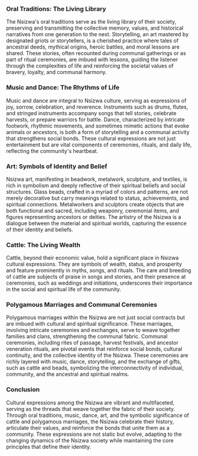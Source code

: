 ### Oral Traditions: The Living Library

The Nsizwa's oral traditions serve as the living library of their society, preserving and transmitting the collective memory, values, and historical narratives from one generation to the next. Storytelling, an art mastered by designated griots or storytellers, is a cherished practice where tales of ancestral deeds, mythical origins, heroic battles, and moral lessons are shared. These stories, often recounted during communal gatherings or as part of ritual ceremonies, are imbued with lessons, guiding the listener through the complexities of life and reinforcing the societal values of bravery, loyalty, and communal harmony.

### Music and Dance: The Rhythms of Life

Music and dance are integral to Nsizwa culture, serving as expressions of joy, sorrow, celebration, and reverence. Instruments such as drums, flutes, and stringed instruments accompany songs that tell stories, celebrate harvests, or prepare warriors for battle. Dance, characterized by intricate footwork, rhythmic movements, and sometimes mimetic actions that evoke animals or ancestors, is both a form of storytelling and a communal activity that strengthens social bonds. These cultural expressions are not just entertainment but are vital components of ceremonies, rituals, and daily life, reflecting the community's heartbeat.

### Art: Symbols of Identity and Belief

Nsizwa art, manifesting in beadwork, metalwork, sculpture, and textiles, is rich in symbolism and deeply reflective of their spiritual beliefs and social structures. Glass beads, crafted in a myriad of colors and patterns, are not merely decorative but carry meanings related to status, achievements, and spiritual connections. Metalworkers and sculptors create objects that are both functional and sacred, including weaponry, ceremonial items, and figures representing ancestors or deities. The artistry of the Nsizwa is a dialogue between the material and spiritual worlds, capturing the essence of their identity and beliefs.

### Cattle: The Living Wealth

Cattle, beyond their economic value, hold a significant place in Nsizwa cultural expressions. They are symbols of wealth, status, and prosperity and feature prominently in myths, songs, and rituals. The care and breeding of cattle are subjects of praise in songs and stories, and their presence at ceremonies, such as weddings and initiations, underscores their importance in the social and spiritual life of the community.

### Polygamous Marriages and Communal Ceremonies

Polygamous marriages within the Nsizwa are not just social contracts but are imbued with cultural and spiritual significance. These marriages, involving intricate ceremonies and exchanges, serve to weave together families and clans, strengthening the communal fabric. Communal ceremonies, including rites of passage, harvest festivals, and ancestor veneration rituals, are pivotal events that reinforce social bonds, cultural continuity, and the collective identity of the Nsizwa. These ceremonies are richly layered with music, dance, storytelling, and the exchange of gifts, such as cattle and beads, symbolizing the interconnectivity of individual, community, and the ancestral and spiritual realms.

### Conclusion

Cultural expressions among the Nsizwa are vibrant and multifaceted, serving as the threads that weave together the fabric of their society. Through oral traditions, music, dance, art, and the symbolic significance of cattle and polygamous marriages, the Nsizwa celebrate their history, articulate their values, and reinforce the bonds that unite them as a community. These expressions are not static but evolve, adapting to the changing dynamics of the Nsizwa society while maintaining the core principles that define their identity.